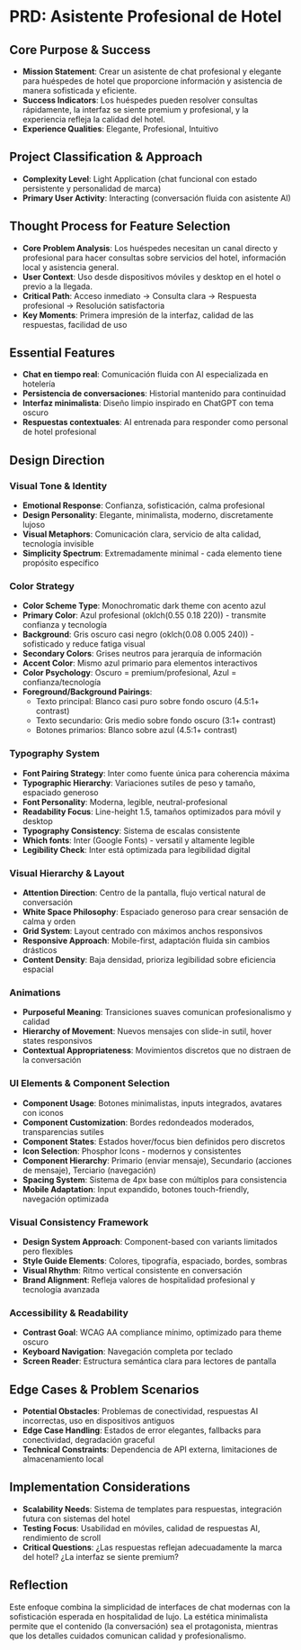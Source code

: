 # PRD: Asistente Profesional de Hotel

## Core Purpose & Success
- **Mission Statement**: Crear un asistente de chat profesional y elegante para huéspedes de hotel que proporcione información y asistencia de manera sofisticada y eficiente.
- **Success Indicators**: Los huéspedes pueden resolver consultas rápidamente, la interfaz se siente premium y profesional, y la experiencia refleja la calidad del hotel.
- **Experience Qualities**: Elegante, Profesional, Intuitivo

## Project Classification & Approach
- **Complexity Level**: Light Application (chat funcional con estado persistente y personalidad de marca)
- **Primary User Activity**: Interacting (conversación fluida con asistente AI)

## Thought Process for Feature Selection
- **Core Problem Analysis**: Los huéspedes necesitan un canal directo y profesional para hacer consultas sobre servicios del hotel, información local y asistencia general.
- **User Context**: Uso desde dispositivos móviles y desktop en el hotel o previo a la llegada.
- **Critical Path**: Acceso inmediato → Consulta clara → Respuesta profesional → Resolución satisfactoria
- **Key Moments**: Primera impresión de la interfaz, calidad de las respuestas, facilidad de uso

## Essential Features
- **Chat en tiempo real**: Comunicación fluida con AI especializada en hotelería
- **Persistencia de conversaciones**: Historial mantenido para continuidad
- **Interfaz minimalista**: Diseño limpio inspirado en ChatGPT con tema oscuro
- **Respuestas contextuales**: AI entrenada para responder como personal de hotel profesional

## Design Direction

### Visual Tone & Identity
- **Emotional Response**: Confianza, sofisticación, calma profesional
- **Design Personality**: Elegante, minimalista, moderno, discretamente lujoso
- **Visual Metaphors**: Comunicación clara, servicio de alta calidad, tecnología invisible
- **Simplicity Spectrum**: Extremadamente minimal - cada elemento tiene propósito específico

### Color Strategy
- **Color Scheme Type**: Monochromatic dark theme con acento azul
- **Primary Color**: Azul profesional (oklch(0.55 0.18 220)) - transmite confianza y tecnología
- **Background**: Gris oscuro casi negro (oklch(0.08 0.005 240)) - sofisticado y reduce fatiga visual
- **Secondary Colors**: Grises neutros para jerarquía de información
- **Accent Color**: Mismo azul primario para elementos interactivos
- **Color Psychology**: Oscuro = premium/profesional, Azul = confianza/tecnología
- **Foreground/Background Pairings**: 
  - Texto principal: Blanco casi puro sobre fondo oscuro (4.5:1+ contrast)
  - Texto secundario: Gris medio sobre fondo oscuro (3:1+ contrast)
  - Botones primarios: Blanco sobre azul (4.5:1+ contrast)

### Typography System
- **Font Pairing Strategy**: Inter como fuente única para coherencia máxima
- **Typographic Hierarchy**: Variaciones sutiles de peso y tamaño, espaciado generoso
- **Font Personality**: Moderna, legible, neutral-profesional
- **Readability Focus**: Line-height 1.5, tamaños optimizados para móvil y desktop
- **Typography Consistency**: Sistema de escalas consistente
- **Which fonts**: Inter (Google Fonts) - versatil y altamente legible
- **Legibility Check**: Inter está optimizada para legibilidad digital

### Visual Hierarchy & Layout
- **Attention Direction**: Centro de la pantalla, flujo vertical natural de conversación
- **White Space Philosophy**: Espaciado generoso para crear sensación de calma y orden
- **Grid System**: Layout centrado con máximos anchos responsivos
- **Responsive Approach**: Mobile-first, adaptación fluida sin cambios drásticos
- **Content Density**: Baja densidad, prioriza legibilidad sobre eficiencia espacial

### Animations
- **Purposeful Meaning**: Transiciones suaves comunican profesionalismo y calidad
- **Hierarchy of Movement**: Nuevos mensajes con slide-in sutil, hover states responsivos
- **Contextual Appropriateness**: Movimientos discretos que no distraen de la conversación

### UI Elements & Component Selection
- **Component Usage**: Botones minimalistas, inputs integrados, avatares con iconos
- **Component Customization**: Bordes redondeados moderados, transparencias sutiles
- **Component States**: Estados hover/focus bien definidos pero discretos
- **Icon Selection**: Phosphor Icons - modernos y consistentes
- **Component Hierarchy**: Primario (enviar mensaje), Secundario (acciones de mensaje), Terciario (navegación)
- **Spacing System**: Sistema de 4px base con múltiplos para consistencia
- **Mobile Adaptation**: Input expandido, botones touch-friendly, navegación optimizada

### Visual Consistency Framework
- **Design System Approach**: Component-based con variants limitados pero flexibles
- **Style Guide Elements**: Colores, tipografía, espaciado, bordes, sombras
- **Visual Rhythm**: Ritmo vertical consistente en conversación
- **Brand Alignment**: Refleja valores de hospitalidad profesional y tecnología avanzada

### Accessibility & Readability
- **Contrast Goal**: WCAG AA compliance mínimo, optimizado para theme oscuro
- **Keyboard Navigation**: Navegación completa por teclado
- **Screen Reader**: Estructura semántica clara para lectores de pantalla

## Edge Cases & Problem Scenarios
- **Potential Obstacles**: Problemas de conectividad, respuestas AI incorrectas, uso en dispositivos antiguos
- **Edge Case Handling**: Estados de error elegantes, fallbacks para conectividad, degradación graceful
- **Technical Constraints**: Dependencia de API externa, limitaciones de almacenamiento local

## Implementation Considerations
- **Scalability Needs**: Sistema de templates para respuestas, integración futura con sistemas del hotel
- **Testing Focus**: Usabilidad en móviles, calidad de respuestas AI, rendimiento de scroll
- **Critical Questions**: ¿Las respuestas reflejan adecuadamente la marca del hotel? ¿La interfaz se siente premium?

## Reflection
Este enfoque combina la simplicidad de interfaces de chat modernas con la sofisticación esperada en hospitalidad de lujo. La estética minimalista permite que el contenido (la conversación) sea el protagonista, mientras que los detalles cuidados comunican calidad y profesionalismo.